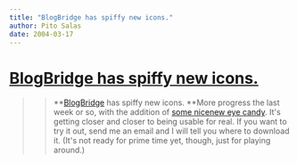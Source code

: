 ```yaml
---
title: "BlogBridge has spiffy new icons."
author: Pito Salas
date: 2004-03-17
---
```

# [BlogBridge has spiffy new icons.](None)



>>

>> **[BlogBridge](<http://www.blogbridge.com>) has spiffy new icons. **More
progress the last week or so, with the addition of [some nicenew eye
candy](<http://www.blogbridge.com/images/blogbridge.jpg>). It's getting closer
and closer to being usable for real. If you want to try it out, send me an
email and I will tell you where to download it. (It's not ready for prime time
yet, though, just for playing around.)


